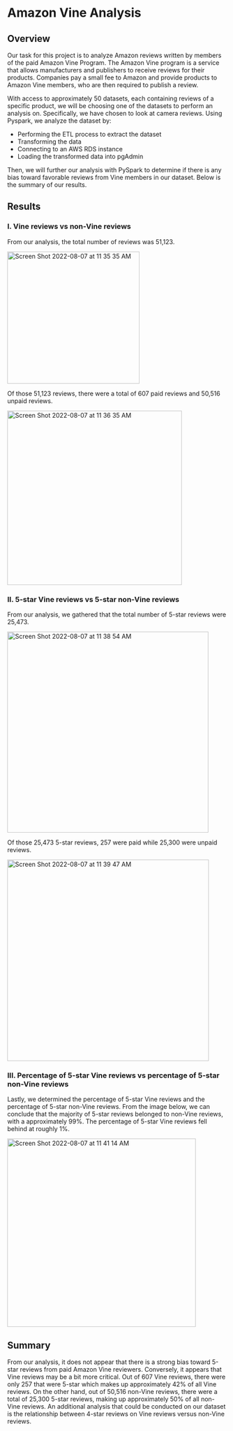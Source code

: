 # Amazon Vine Analysis

## Overview

Our task for this project is to analyze Amazon reviews written by members of the paid Amazon Vine Program. The Amazon Vine program is a service that allows manufacturers and publishers to receive reviews for their products. Companies pay a small fee to Amazon and provide products to Amazon Vine members, who are then required to publish a review.

With access to approximately 50 datasets, each containing reviews of a specific product, we will be choosing one of the datasets to perform an analysis on. Specifically, we have chosen to look at camera reviews. Using Pyspark, we analyze the dataset by:
* Performing the ETL process to extract the dataset
* Transforming the data
* Connecting to an AWS RDS instance
* Loading the transformed data into pgAdmin

Then, we will further our analysis with PySpark to determine if there is any bias toward favorable reviews from Vine members in our dataset. Below is the summary of our results.

## Results

### I. Vine reviews vs non-Vine reviews

From our analysis, the total number of reviews was 51,123.

<img width="303" alt="Screen Shot 2022-08-07 at 11 35 35 AM" src="https://user-images.githubusercontent.com/101564349/183298826-77fd89f4-ba3d-4b6a-b853-02f1989d08d1.png">

Of those 51,123 reviews, there were a total of 607 paid reviews and 50,516 unpaid reviews. 

<img width="400" alt="Screen Shot 2022-08-07 at 11 36 35 AM" src="https://user-images.githubusercontent.com/101564349/183298846-256ca21c-2f08-4d58-a3ff-ae8e329fdee1.png">

### II. 5-star Vine reviews vs 5-star non-Vine reviews

From our analysis, we gathered that the total number of 5-star reviews were 25,473. 

<img width="461" alt="Screen Shot 2022-08-07 at 11 38 54 AM" src="https://user-images.githubusercontent.com/101564349/183298949-143038c5-0b9d-4b4d-8979-28617190ade5.png">

Of those 25,473 5-star reviews, 257 were paid while 25,300 were unpaid reviews.

<img width="462" alt="Screen Shot 2022-08-07 at 11 39 47 AM" src="https://user-images.githubusercontent.com/101564349/183298996-92359faf-4a09-4aa8-8a1f-6098d2096c01.png">

### III. Percentage of 5-star Vine reviews vs percentage of 5-star non-Vine reviews

Lastly, we determined the percentage of 5-star Vine reviews and the percentage of 5-star non-Vine reviews. From the image below, we can conclude that the majority of 5-star reviews belonged to non-Vine reviews, with a approximately 99%. The percentage of 5-star Vine reviews fell behind at roughly 1%.

<img width="432" alt="Screen Shot 2022-08-07 at 11 41 14 AM" src="https://user-images.githubusercontent.com/101564349/183299069-db9dcdba-daec-4c8c-aac5-9d53bfa5fb0d.png">

## Summary

From our analysis, it does not appear that there is a strong bias toward 5-star reviews from paid Amazon Vine reviewers. Conversely, it appears that Vine reviews may be a bit more critical. Out of 607 Vine reviews, there were only 257 that were 5-star which makes up approximately 42% of all Vine reviews. On the other hand, out of 50,516 non-Vine reviews, there were a total of 25,300 5-star reviews, making up approximately 50% of all non-Vine reviews. An additional analysis that could be conducted on our dataset is the relationship between 4-star reviews on Vine reviews versus non-Vine reviews. 
